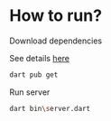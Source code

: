 # How to run?

Download dependencies

See details [here](https://github.com/unger1984/dia)

```sh
dart pub get
```

Run server

```sh
dart bin\server.dart
```
